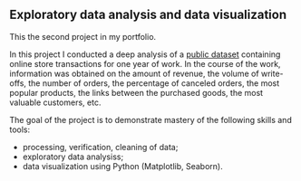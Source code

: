 ## Exploratory data analysis and data visualization

This the second project in my portfolio.

In this project I conducted a deep analysis of a [public dataset](https://archive.ics.uci.edu/ml/datasets/Online+Retail) containing online store transactions for one year of work. In the course of the work, information was obtained on the amount of revenue, the volume of write-offs, the number of orders, the percentage of canceled orders, the most popular products, the links between the purchased goods, the most valuable customers, etc.

The goal of the project is to demonstrate mastery of the following skills and tools:
- processing, verification, cleaning of data;
- exploratory data analysiss;
- data visualization using Python (Matplotlib, Seaborn).
